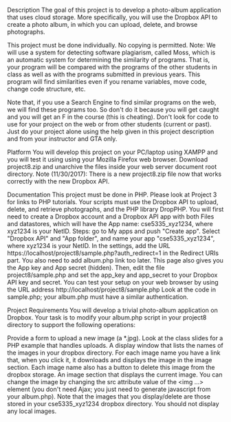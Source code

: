 Description
The goal of this project is to develop a photo-album application that uses cloud storage. More specifically, you will use the Dropbox API to create a photo album, in which you can upload, delete, and browse photographs.

This project must be done individually. No copying is permitted. Note: We will use a system for detecting software plagiarism, called Moss, which is an automatic system for determining the similarity of programs. That is, your program will be compared with the programs of the other students in class as well as with the programs submitted in previous years. This program will find similarities even if you rename variables, move code, change code structure, etc.

Note that, if you use a Search Engine to find similar programs on the web, we will find these programs too. So don't do it because you will get caught and you will get an F in the course (this is cheating). Don't look for code to use for your project on the web or from other students (current or past). Just do your project alone using the help given in this project description and from your instructor and GTA only.

Platform
You will develop this project on your PC/laptop using XAMPP and you will test it using using your Mozilla Firefox web browser. Download project8.zip and unarchive the files inside your web server document root directory.
Note (11/30/2017): There is a new project8.zip file now that works correctly with the new Dropbox API.

Documentation
This project must be done in PHP. Please look at Project 3 for links to PHP tutorials. Your scripts must use the Dropbox API to upload, delete, and retrieve photographs, and the PHP library DropPHP. You will first need to create a Dropbox account and a Dropbox API app with both Files and datastores, which will have the App name: cse5335_xyz1234, where xyz1234 is your NetID. Steps: go to My apps and push "Create app". Select "Dropbox API" and "App folder", and name your app "cse5335_xyz1234", where xyz1234 is your NetID. In the settings, add the URL https://localhost/project8/sample.php?auth_redirect=1 in the Redirect URIs part. You also need to add album.php link too later. This page also gives you the App key and App secret (hidden). Then, edit the file project8/sample.php and set the app_key and app_secret to your Dropbox API key and secret. You can test your setup on your web browser by using the URL address http://localhost/project8/sample.php
Look at the code in sample.php; your album.php must have a similar authentication.

Project Requirements
You will develop a trivial photo-album application on Dropbox. Your task is to modify your album.php script in your project8 directory to support the following operations:

Provide a form to upload a new image (a *.jpg). Look at the class slides for a PHP example that handles uploads.
A display window that lists the names of the images in your dropbox directory. For each image name you have a link that, when you click it, it downloads and displays the image in the image section. Each image name also has a button to delete this image from the dropbox storage.
An image section that displays the current image. You can change the image by changing the src attribute value of the <img ...> element (you don't need Ajax; you just need to generate javascript from your album.php).
Note that the images that you display/delete are those stored in your cse5335_xyz1234 dropbox directory. You should not display any local images.
